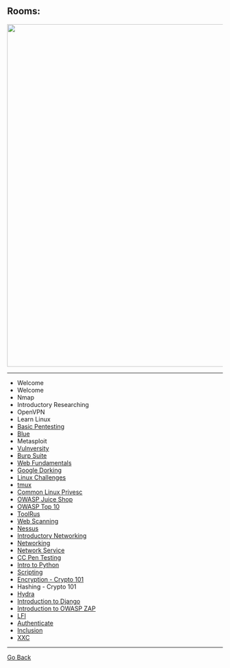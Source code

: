 ## Rooms:

<p align="center">
  <img width="800" src="https://github.com/sineczek/TryHackMe/blob/master/images/rooms.png">
</p>

***
- Welcome
- Welcome
- Nmap
- Introductory Researching
- OpenVPN
- Learn Linux
- [Basic Pentesting](https://github.com/sineczek/TryHackMe/tree/master/rooms/basic_pentesting)
- [Blue](https://github.com/sineczek/TryHackMe/tree/master/rooms/blue)
- Metasploit
- [Vulnversity](https://github.com/sineczek/TryHackMe/tree/master/rooms/vulnversity)
- [Burp Suite](https://github.com/sineczek/TryHackMe/tree/master/rooms/burp_suite)
- [Web Fundamentals](https://github.com/sineczek/TryHackMe/tree/master/rooms/web_fundamentals)
- [Google Dorking](https://github.com/sineczek/TryHackMe/tree/master/rooms/google_dorking)
- [Linux Challenges](https://github.com/sineczek/TryHackMe/tree/master/rooms/linux_challenges)
- [tmux](https://github.com/sineczek/TryHackMe/tree/master/rooms/tmux)
- [Common Linux Privesc](https://github.com/sineczek/TryHackMe/tree/master/rooms/common_linux_provesc)
- [OWASP Juice Shop](https://github.com/sineczek/TryHackMe/tree/master/rooms/owaspjuiceshop)
- [OWASP Top 10](https://github.com/sineczek/TryHackMe/tree/master/rooms/OWASP_top_10)
- [ToolRus](https://github.com/sineczek/TryHackMe/tree/master/rooms/toolrus)
- [Web Scanning](https://github.com/sineczek/TryHackMe/tree/master/rooms/web_scanning)
- [Nessus](https://github.com/sineczek/TryHackMe/tree/master/rooms/nessus)
- [Introductory Networking](https://github.com/sineczek/TryHackMe/tree/master/rooms/introductory_networking)
- [Networking](https://github.com/sineczek/TryHackMe/tree/master/rooms/networking)
- [Network Service](https://github.com/sineczek/TryHackMe/tree/master/rooms/network_services)
- [CC Pen Testing](https://github.com/sineczek/TryHackMe/tree/master/rooms/cc_pentesting)
- [Intro to Python](https://github.com/sineczek/TryHackMe/tree/master/rooms/intro_to_python)
- [Scripting](https://github.com/sineczek/TryHackMe/tree/master/scipting/rooms) 
- [Encryption - Crypto 101](https://github.com/sineczek/TryHackMe/tree/master/rooms/encryption101)
- Hashing - Crypto 101
- [Hydra](https://github.com/sineczek/TryHackMe/tree/master/rooms/hydra)
- [Introduction to Django](https://github.com/sineczek/TryHackMe/tree/master/rooms/introduction_to_django)
- [Introduction to OWASP ZAP](https://github.com/sineczek/TryHackMe/tree/master/rooms/owasp_zap)
- [LFI](https://github.com/sineczek/TryHackMe/tree/master/rooms/lfi)
- [Authenticate](https://github.com/sineczek/TryHackMe/tree/master/rooms/authenticate)
- [Inclusion](https://github.com/sineczek/TryHackMe/tree/master/rooms/inclusion)
- [XXC](https://github.com/sineczek/TryHackMe/tree/master/rooms/xxc)

---------------
[Go Back](https://github.com/sineczek/TryHackMe)
